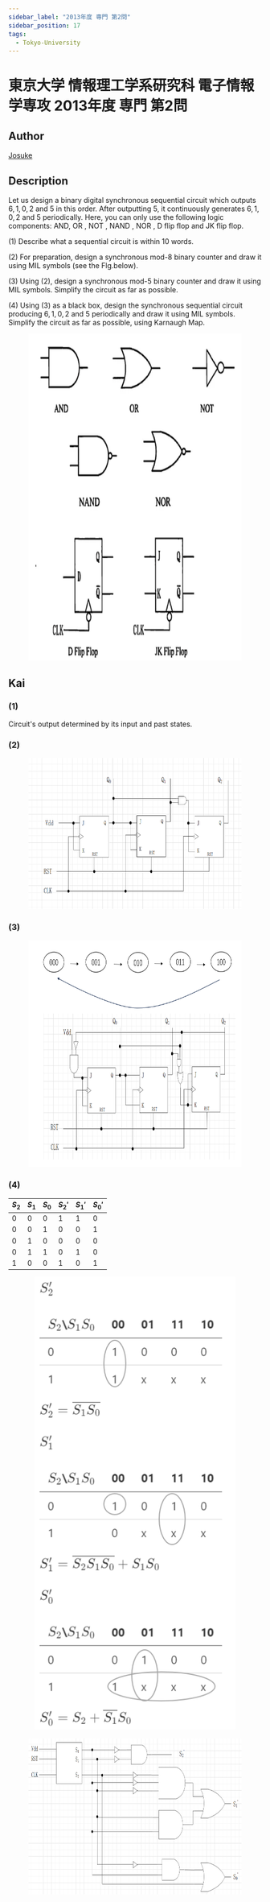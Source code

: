 ```yaml
---
sidebar_label: "2013年度 専門 第2問"
sidebar_position: 17
tags:
  - Tokyo-University
---
```

# 東京大学 情報理工学系研究科 電子情報学専攻 2013年度 専門 第2問 


## **Author**
[Josuke](https://www.xiaohongshu.com/user/profile/6136a1b40000000002025c4f?xhsshare=QQ&appuid=5de61ebb0000000001004b64&apptime=1718276766)

## **Description**
Let us design a binary digital synchronous sequential circuit which outputs $6,1,0,2$ and $5$ in this order. After outputting $5$, it continuously generates $6,1,0,2$ and $5$ periodically. Here, you can only use the following logic components: AND, OR , NOT , NAND , NOR , D flip flop and JK flip flop.

(1) Describe what a sequential circuit is within $10$ words.

(2) For preparation, design a synchronous mod-8 binary counter and draw it using MIL symbols (see the Flg.below).

(3) Using (2), design a synchronous mod-5 binary counter and draw it using MIL symbols. Simplify the circuit as far as possible.

(4) Using (3) as a black box, design the synchronous sequential circuit producing $6,1,0,2$ and $5$ periodically and draw it using MIL symbols. Simplify the circuit as far as possible, using Karnaugh Map.

<figure style="text-align:center;">
  <img src="https://raw.githubusercontent.com/Myyura/the_kai_project_assets/main/kakomonn/tokyo_university/IST/denshi_2013_2_p1.png" width="700" height="650" alt=""/>
</figure>

## **Kai**
### (1)
Circuit's output determined by its input and past states.

### (2)
<figure style="text-align:center;">
  <img src="https://raw.githubusercontent.com/Myyura/the_kai_project_assets/main/kakomonn/tokyo_university/IST/denshi_2013_2_p2.png" width="600" height="300" alt=""/>
</figure>

### (3)
<figure style="text-align:center;">
  <img src="https://raw.githubusercontent.com/Myyura/the_kai_project_assets/main/kakomonn/tokyo_university/IST/denshi_2013_2_p3.png" width="700" height="450" alt=""/>
</figure>

### (4)
|$S_2$|$S_1$|$S_0$|$S_2'$|$S_1'$|$S_0'$|
|-|-|-|-|-|-|
|0|0|0|1|1|0|
|0|0|1|0|0|1|
|0|1|0|0|0|0|
|0|1|1|0|1|0|
|1|0|0|1|0|1|

<!-- $S_2'$
|$S_2$\\$S_1S_0$|00|01|11|10|
|-|-|-|-|-|
|0|1|0|0|0|
|1|1|x|x|x|

$S_2' = \overline{S_1}\overline{ S_0}$

$S_1'$
|$S_2$\\$S_1S_0$|00|01|11|10|
|-|-|-|-|-|
|0|1|0|1|0|
|1|0|x|x|x|

$S_1' = \overline{S_2}\overline{S_1}\overline{S_0} + S_1S_0$

$S_0'$
|$S_2$\\$S_1S_0$|00|01|11|10|
|-|-|-|-|-|
|0|0|1|0|0|
|1|1|x|x|x|

$S_0' = S_2 + \overline{S_1}S_0$ -->

<figure style="text-align:center;">
  <img src="https://raw.githubusercontent.com/Myyura/the_kai_project_assets/main/kakomonn/tokyo_university/IST/denshi_2013_2_p4.png" width="400" height="900" alt=""/>
</figure>

<figure style="text-align:center;">
  <img src="https://raw.githubusercontent.com/Myyura/the_kai_project_assets/main/kakomonn/tokyo_university/IST/denshi_2013_2_p5.png" width="700" height="310" alt=""/>
</figure>